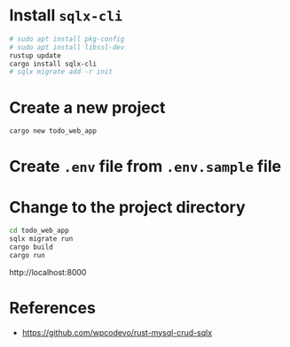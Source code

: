 # Install `sqlx-cli`

```bash
# sudo apt install pkg-config
# sudo apt install libssl-dev
rustup update
cargo install sqlx-cli
# sqlx migrate add -r init
```

# Create a new project

```bash
cargo new todo_web_app
```

# Create `.env` file from `.env.sample` file

# Change to the project directory

```bash
cd todo_web_app
sqlx migrate run
cargo build
cargo run
```

http://localhost:8000

# References

- https://github.com/wpcodevo/rust-mysql-crud-sqlx
